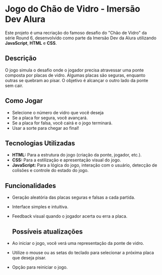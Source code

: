 # Jogo do Chão de Vidro  - Imersão Dev Alura

Este projeto é uma recriação do famoso desafio do "Chão de Vidro" da série Round 6, desenvolvido como parte da Imersão Dev da Alura utilizando **JavaScript**, **HTML** e **CSS**.

## Descrição

O jogo simula o desafio onde o jogador precisa atravessar uma ponte composta por placas de vidro. Algumas placas são seguras, enquanto outras se quebram ao pisar. O objetivo é alcançar o outro lado da ponte sem cair.

## Como Jogar

* Selecione o número de vidro que você deseja
* Se a placa for segura, você avançará.
* Se a placa for falsa, você cairá e o jogo terminará.
* Usar a sorte para chegar ao final!

## Tecnologias Utilizadas

* **HTML:** Para a estrutura do jogo (criação da ponte, jogador, etc.).
* **CSS:** Para a estilização e apresentação visual do jogo.
* **JavaScript:** Para a lógica do jogo, interação com o usuário, detecção de colisões e controle do estado do jogo.

## Funcionalidades

* Geração aleatória das placas seguras e falsas a cada partida.
* Interface simples e intuitiva.
* Feedback visual quando o jogador acerta ou erra a placa.

  ## Possíveis atualizações

* Ao iniciar o jogo, você verá uma representação da ponte de vidro.
* Utilize o mouse ou as setas do teclado para selecionar a próxima placa que deseja pisar.
* Opção para reiniciar o jogo.
